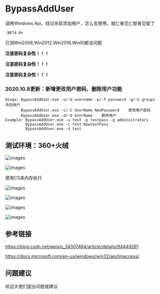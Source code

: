 # BypassAddUser
调用Windows Api，绕过杀软添加用户，怎么去使用，就仁者见仁智者见智了

`.NET4.0+`

已测Win2008,Win2012,Win2016,Win10都没问题



**注意密码复杂性！！！**

**注意密码复杂性！！！**

**注意密码复杂性！！！**

### 2020.10.8更新：新增更改用户密码、删除用户功能

```
Usage: BypassAddUser.exe -u/-U username -p/-P password -g/-G groups    添加用户
       BypassAddUser.exe -c/-C UserName NewPassword    更改用户密码
       BypassAddUser.exe -d/-D UserName    删除用户
Example: BypassAddUser.exe -u test -p testpass -g administrators
         BypassAddUser.exe -c test NewtestPass
         BypassAddUser.exe -d test
```

## 测试环境：360+火绒

![images](https://github.com/TryA9ain/BypassAddUser/blob/master/Pictures/Snipaste_2020-10-04_11-56-10.jpg)

![images](https://github.com/TryA9ain/BypassAddUser/blob/master/Pictures/Snipaste_2020-10-04_11-42-15.jpg)

使用CS来内存执行

![images](https://github.com/TryA9ain/BypassAddUser/blob/master/Pictures/Snipaste_2020-10-04_11-47-57.jpg)

![images](https://github.com/TryA9ain/BypassAddUser/blob/master/Pictures/Snipaste_2020-10-04_11-49-09.jpg)

![images](https://github.com/TryA9ain/BypassAddUser/blob/master/Pictures/Snipaste_2020-10-04_11-50-53.jpg)

![images](https://github.com/TryA9ain/BypassAddUser/blob/master/Pictures/Snipaste_2020-10-04_11-52-55.jpg)

## 参考链接
https://blog.csdn.net/weixin_34307464/article/details/94449261

https://docs.microsoft.com/en-us/windows/win32/api/lmaccess/

## 问题建议

欢迎大佬们提出问题或建议
